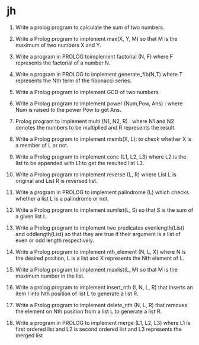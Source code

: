 # jh
1. Write a prolog program to calculate the sum of two numbers.

2. Write a Prolog program to implement max(X, Y, M) so that M is the maximum of two
numbers X and Y.

3. Write a program in PROLOG toimplement factorial (N, F) where F represents the
factorial of a number N.

4. Write a program in PROLOG to implement generate_fib(N,T) where T represents the
Nth term of the fibonacci series.

5. Write a Prolog program to implement GCD of two numbers.

6. Write a Prolog program to implement power (Num,Pow, Ans) : where Num is raised
to the power Pow to get Ans.

7. Prolog program to implement multi (N1, N2, R) : where N1 and N2 denotes the
numbers to be multiplied and R represents the result.

8. Write a Prolog program to implement memb(X, L): to check whether X is a member
of L or not.

9. Write a Prolog program to implement conc (L1, L2, L3) where L2 is the list to be
appended with L1 to get the resulted list L3.

10. Write a Prolog program to implement reverse (L, R) where List L is original and List
R is reversed list.

11. Write a program in PROLOG to implement palindrome (L) which checks whether a
list L is a palindrome or not.

12. Write a Prolog program to implement sumlist(L, S) so that S is the sum of a given list
L.

13. Write a Prolog program to implement two predicates evenlength(List) and
oddlength(List) so that they are true if their argument is a list of even or odd length
respectively.

14. Write a Prolog program to implement nth_element (N, L, X) where N is the desired
position, L is a list and X represents the Nth element of L.

15. Write a Prolog program to implement maxlist(L, M) so that M is the maximum
number in the list.

16. Write a prolog program to implement insert_nth (I, N, L, R) that inserts an item I into
Nth position of list L to generate a list R.

17. Write a Prolog program to implement delete_nth (N, L, R) that removes the element
on Nth position from a list L to generate a list R.

18. Write a program in PROLOG to implement merge (L1, L2, L3) where L1 is first
ordered list and L2 is second ordered list and L3 represents the merged list
